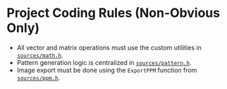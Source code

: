 # Project Coding Rules (Non-Obvious Only)
- All vector and matrix operations must use the custom utilities in [`sources/math.h`](sources/math.h:1).
- Pattern generation logic is centralized in [`sources/pattern.h`](sources/pattern.h:1).
- Image export must be done using the `ExportPPM` function from [`sources/ppm.h`](sources/ppm.h:1).